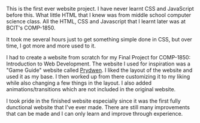This is the first ever website project. I have never learnt CSS and JavaScript before this. What little HTML that I knew was from middle school computer science class. All the HTML, CSS and Javascript that I learnt later was at BCIT's COMP-1850.

It took me several hours just to get something simple done in CSS, but over time, I got more and more used to it.

I had to create a website from scratch for my Final Project for COMP-1850: Introduction to Web Development. The website I used for inspiration was a "Game Guide" website called [Prydwen](https://www.prydwen.gg/star-rail/). I liked the layout of the website and used it as my base. I then worked up from there customizing it to my liking while also changing a few things in the layout. I also added animations/transitions which are not included in the original website.

I took pride in the finished website especially since it was the first fully dunctional website that I've ever made. There are still many improvements that can be made and I can only learn and improve through experience.
